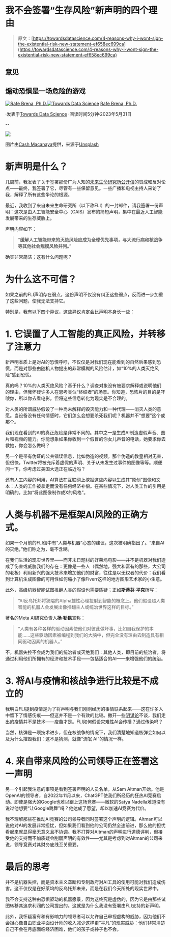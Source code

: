 # 我不会签署“生存风险”新声明的四个理由

> 原文：[https://towardsdatascience.com/4-reasons-why-i-wont-sign-the-existential-risk-new-statement-ef658ec699ca](https://towardsdatascience.com/4-reasons-why-i-wont-sign-the-existential-risk-new-statement-ef658ec699ca)

## 意见

## 煽动恐惧是一场危险的游戏

[](https://rafebrena.medium.com/?source=post_page-----ef658ec699ca--------------------------------)[![Rafe Brena, Ph.D.](../Images/6bf622a8ce9b3d06d1cb989fd8d625c6.png)](https://rafebrena.medium.com/?source=post_page-----ef658ec699ca--------------------------------)[](https://towardsdatascience.com/?source=post_page-----ef658ec699ca--------------------------------)[![Towards Data Science](../Images/a6ff2676ffcc0c7aad8aaf1d79379785.png)](https://towardsdatascience.com/?source=post_page-----ef658ec699ca--------------------------------) [Rafe Brena, Ph.D.](https://rafebrena.medium.com/?source=post_page-----ef658ec699ca--------------------------------)

·发表于[Towards Data Science](https://towardsdatascience.com/?source=post_page-----ef658ec699ca--------------------------------) ·阅读时间5分钟·2023年5月31日

--

![](../Images/b4e36f211c05017db500e8b00ea8f548.png)

图片由[Cash Macanaya](https://unsplash.com/@cashmacanaya?utm_source=medium&utm_medium=referral)提供，来源于[Unsplash](https://unsplash.com/?utm_source=medium&utm_medium=referral)

# 新声明是什么？

几周前，我发表了关于签署那份广为人知的[未来生命研究所公开信](https://futureoflife.org/open-letter/pause-giant-ai-experiments/?utm_source=pocket_saves)的赞成和反对论点——最终，我签署了它，尽管有一些保留意见。一些广播和电视主持人采访了我，解释了所有这些争论的根源。

最近，我收到了来自未来生命研究所（以下称FLI）的一封邮件，请我签署一份声明：这次是由人工智能安全中心（CAIS）发布的简短声明，集中在最近人工智能发展带来的生存威胁上。

声明内容如下：

> “**缓解人工智能带来的灭绝风险应成为全球优先事项，与大流行病和核战争等其他社会规模风险并列。**”

确实非常简洁；这有什么问题呢？

# 为什么这不可信？

如果之前的FLI声明存在弱点，这份声明不仅没有纠正这些弱点，反而进一步加重了这些问题，使我无法支持它。

特别是，我有以下四个异议，这些异议肯定会比声明本身长一些：

# 1. 它误置了人工智能的真正风险，并转移了注意力

新声明本质上是对AI的恐慌呼吁，不仅仅是对我们现在能看到的自然后果感到恐慌，而是对那些由随机人物提出的非常模糊的风险估计，如“10%的人类灭绝风险”感到恐慌。

真的吗？10%的人类灭绝风险？基于什么？调查对象没有被要求解释或说明他们的理由，但我怀疑许多人在思考类似“终结者”的场景。你知道，恐怖片的目的是吓唬你，所以你去看电影。但将这些信息转化为现实是不合理的。

对人类的所谓威胁假设了一种尚未解释的毁灭能力和一种代理——消灭人类的意愿。当设备没有任何情感时，它们怎么会想要杀死我们呢？机器并不“想要”这个或那个。

我们现在看到的AI的真正危险是非常不同的。其中之一是生成AI制造虚假声音、图片和视频的能力。你能想象如果你收到一个假冒的你女儿声音的电话，她要求你去救她，你会怎么做吗？

另一个是带有伪证的公共错误信息，比如伪造的视频。那个伪造的教皇相对无害，但很快，Twitter将被充斥着虚假的声明、关于从未发生过事件的图像等等。顺便问一下，你考虑过美国大选正在临近吗？

还有人工内容的利用，AI算法在互联网上挖掘这些内容以生成其“原创”图像和文本：人类的工作被拿走而没有任何经济补偿。在某些情况下，对人类工作的引用是明确的，比如“将此图像制作成X的风格”。

# 人类与机器不是框架AI风险的正确方式。

如果一个月前的FLI信中有“人类与机器”心态的建议，这次被明确指出了。“来自AI的灭绝，”他们称之为，毫不含糊。

在我们生活的现实世界里——而非末日题材的好莱坞电影——并不是机器对我们造成了伤害或威胁我们的存在：更像是一些人（偶然地，强大和富有的那些，大公司的老板）利用新兴的强大技术来增加他们的财富，往往是以无权者的代价：我们看到计算机生成图像的可用性如何缩小了像Fiverr这样的地方图形艺术家的小生意。

此外，高级机器智能试图推翻人类的假设也需要质疑；正如**斯蒂芬·平克**所写：

> “AI反乌托邦将狭隘的Alpha雄性心理投射到智能的概念上。他们假设超人类智能的机器人会发展出像推翻主人或统治世界这样的目标。”

著名的Meta AI研究负责人**扬·勒昆**宣称：

> “人类有各种各样的驱动因素使他们对彼此做坏事，比如自我保护的本能……这些驱动因素被编程到我们的大脑中，但完全没有理由去制造具有相同驱动因素的机器人。”

不，机器失控不会成为我们的统治者或灭绝我们：其他人类，即目前的统治者，将通过利用他们所拥有的经济和技术手段——包括适合的AI——来增强他们的统治。

# 3. 将AI与疫情和核战争进行比较是不成立的

我明白FLI提到疫情是为了将声明与我们刚刚经历的事情联系起来——这在许多人中留下了情感伤痕——但这并不是一个有效的比较。撇开一些[阴谋论](https://journals.sagepub.com/doi/pdf/10.1177/1368430220982068)不谈，我们走出的疫情并不是技术——疫苗才是。FLI如何假设灾难性AI会传播？通过传染吗？

当然，核弹是一项技术进步，但在核战争的情况下，我们清楚地知道核弹会如何以及为什么摧毁我们：这不是猜测，就像“流氓 AI”的情况一样。

# 4. 来自带来风险的公司领导正在签署这一声明

另一个引起我注意的事项是看到签署声明的人员名单，从Sam Altman开始。他是OpenAI的领导者，自2022年11月以来，ChatGPT使我们所经历的狂热AI竞赛启动。即使是强大的Google也难以跟上这场竞赛——微软的Satya Nadella难道没有说过他想要“让Google跳舞”吗？他达成了愿望，却以加速AI竞赛为代价。

我不理解那些在推动AI竞赛的公司领导者同时签署这个声明的逻辑。Altman可以说他对AI的发展非常担忧，但如果我们看到他的公司仍然全速前进，那么他的担忧看起来就显得毫无意义且不协调。我不打算对Altman的声明进行道德评判，但接受他的支持而不加质疑会削弱声明的有效性——尤其是考虑到对Altman的公司来说，领导竞赛对其财务底线至关重要。

# 最后的思考

并不是机器失控，而是资本主义垄断和专制政府对AI工具的使用可能对我们造成伤害。这不仅仅是在好莱坞的反乌托邦未来，而是在我们今天所处的现实世界中。

我不会支持这种由恐惧驱动的机器愿景，因为这终究是虚伪的，因为它是由那些试图转移其追求利润的公司提出的。这就是为什么我没有签署由FLI支持的新声明。

此外，我怀疑富有和有影响力的领导者可以允许自己审视虚构的威胁，因为他们不会担心像自由职业平面设计师的收入减少这样更“平凡”的现实威胁：他们非常清楚自己不会在月底面临经济困难，他们的孩子或孙子也不会。
